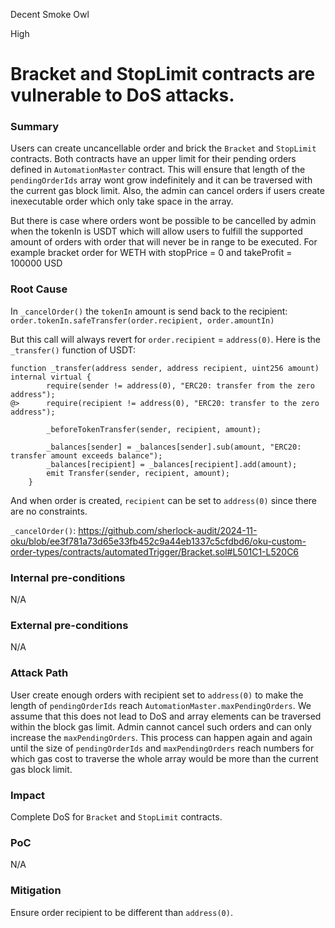 Decent Smoke Owl

High

# Bracket and StopLimit contracts are vulnerable to DoS attacks.

### Summary

Users can create uncancellable order and brick the `Bracket` and `StopLimit` contracts. Both contracts have an upper limit for their pending orders defined in `AutomationMaster` contract. This will ensure that length of the `pendingOrderIds` array wont grow indefinitely and it can be traversed with the current gas block limit. Also, the admin can cancel orders if users create inexecutable order which only take space in the array.

But there is case where orders wont be possible to be cancelled by admin when the tokenIn is USDT which will allow users to fulfill the supported amount of orders with order that will never be in range to be executed. For example bracket order for WETH with stopPrice = 0 and takeProfit = 100000 USD
### Root Cause
In `_cancelOrder()` the `tokenIn` amount is send back to the recipient:
`order.tokenIn.safeTransfer(order.recipient, order.amountIn)`

But this call will always revert for `order.recipient` = `address(0)`. Here is the `_transfer()` function of USDT:
```solidity
function _transfer(address sender, address recipient, uint256 amount) internal virtual {
        require(sender != address(0), "ERC20: transfer from the zero address");
@>      require(recipient != address(0), "ERC20: transfer to the zero address");

        _beforeTokenTransfer(sender, recipient, amount);

        _balances[sender] = _balances[sender].sub(amount, "ERC20: transfer amount exceeds balance");
        _balances[recipient] = _balances[recipient].add(amount);
        emit Transfer(sender, recipient, amount);
    }
```

And when order is created, `recipient` can be set to `address(0)` since there are no constraints.

`_cancelOrder()`: https://github.com/sherlock-audit/2024-11-oku/blob/ee3f781a73d65e33fb452c9a44eb1337c5cfdbd6/oku-custom-order-types/contracts/automatedTrigger/Bracket.sol#L501C1-L520C6

### Internal pre-conditions

N/A
### External pre-conditions

N/A
### Attack Path

User create enough orders with recipient set to `address(0)` to make the length of `pendingOrderIds` reach `AutomationMaster.maxPendingOrders`.
We assume that this does not lead to DoS and array elements can be traversed within the block gas limit.
Admin cannot cancel such orders and can only increase the `maxPendingOrders`.
This process can happen again and again until the size of `pendingOrderIds` and `maxPendingOrders` reach numbers for which gas cost to traverse the whole array would be more than the current gas block limit.

### Impact

Complete DoS for `Bracket` and `StopLimit` contracts.

### PoC

N/A
### Mitigation

Ensure order recipient to be different than `address(0)`.